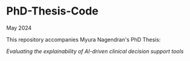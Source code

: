 # PhD-Thesis-Code

May 2024

This repository accompanies Myura Nagendran's PhD Thesis:

_Evaluating the explainability of AI-driven clinical decision support tools_
